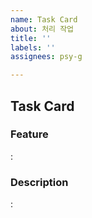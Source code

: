 ```yaml
---
name: Task Card
about: 처리 작업
title: ''
labels: ''
assignees: psy-g

---
```


## Task Card

### Feature
:

### Description
:
